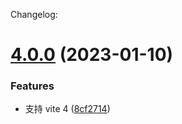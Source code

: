 Changelog:

# [4.0.0](https://github.com/JasKang/vite-plugin-md-preview/compare/v0.0.5...v4.0.0) (2023-01-10)

### Features

- 支持 vite 4 ([8cf2714](https://github.com/JasKang/vite-plugin-md-preview/commit/8cf27140d3fb4e797b9779c8a418587b3cf4f76a))
